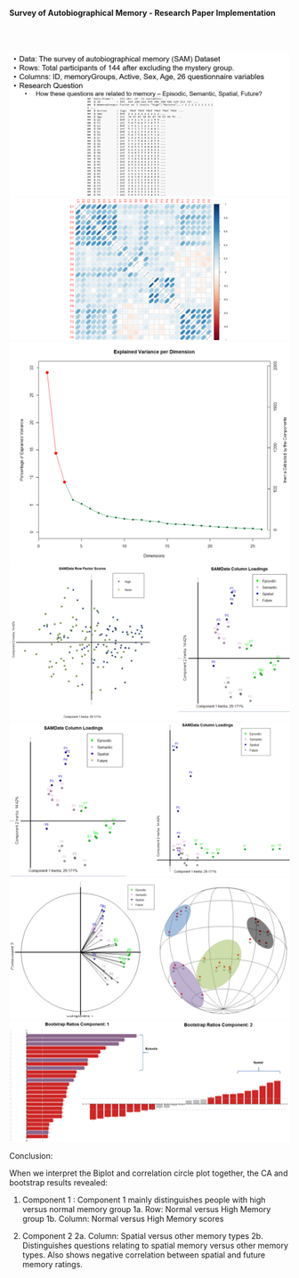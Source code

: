 **Survey of Autobiographical Memory - Research Paper Implementation** 

<br><br>

![Dataset Information](img/dataset.png)
![Descriptive Analysis](img/correlation_heatmap.png)
![Scree Plot](img/screeplot.png)
![Factor Score & Loadings](img/FactorScore_Loading.png)
![Varimax rotation - loadings](img/VarimaxRotation.png)
![Correlation cicle & sphere](img/CorrelationCircle.png)
![Bootstrap ratio Plot](img/bootstrapratio.png)

Conclusion: 

When we interpret the Biplot and correlation circle plot together, the CA and bootstrap results revealed:

1. Component 1 : Component 1 mainly distinguishes people with high versus normal memory group
1a. Row: Normal versus High Memory group 
1b. Column: Normal versus High Memory scores

2. Component 2
2a. Column: Spatial versus other memory types
2b. Distinguishes questions relating to spatial memory versus other memory types. Also shows negative correlation between spatial and future memory ratings. 